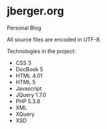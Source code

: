 jberger.org
===========

Personal Blog

All source files are encoded in UTF-8.

Technologies in the project:
* CSS 3
* DocBook 5
* HTML 4.01
* HTML 5
* Javascript
* JQuery 1.7.0
* PHP 5.3.8
* XML
* XQuery
* XSD